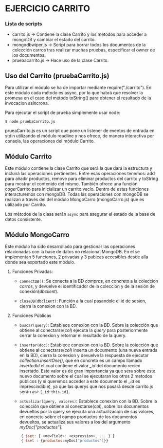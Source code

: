 # EJERCICIO CARRITO



### Lista de scripts

  - carrito.js -> Contiene la clase Carrito y los métodos para acceder a mongoDB y cambiar el estado del carrito.
  - mongodbwiper.js -> Script para borrar todos los documentos de la colección carros tras realizar muchas pruebas, especificar el owner de los documentos.
  - pruebacarrito.js -> Hace uso de la clase Carrito.

## Uso del Carrito (pruebaCarrito.js)

Para utilizar el módulo se ha de importar mediante require("./carrito"). En este módulo cada método es async, por lo que habrá que resolver la promesa en el caso del método toString() para obtener el resultado de la invocacion asíncrona.

Para ejecutar el script de prueba simplemente usar node:

`$ node pruebaCarrito.js`

prueaCarrito.js es un script que pone un listener de eventos de entrada en stdin utilizando el módulo readline y nos ofrece, de manera interactiva por consola, las operaciones del módulo Carrito.


## Módulo Carrito

Este módulo contiene la clase Carrito que será la que dará la estructura y incluirá las operaciones pertinentes. Entre esas operaciones tenemos: add para añadir productos, remove para eliminar productos del carrito y toString para mostrar el contenido del mismo. También ofrece una función cogerCarrito para inicializar un carrito vacío. Dentro de estas funciones interacturemos con mongoDB. Todas las operaciones con mongoDB se realizan a través del del módulo MongoCarro (mongoCarro.js) que es utilizado por Carrito.

Los métodos de la clase serán `async` para asegurar el estado de la base de datos consistente.

## Módulo MongoCarro

Este módulo ha sido desarrollado para gestionar las operaciones relacionadas con la base de datos no relacional MongoDB. En el se implementan 5 funciones, 2 privadas y 3 pubicas accesibles desde alla donde sea exportado este módulo.
1. Funciones Privadas:
    * `connectDB()`: Se conecta a la BD _compras_, en concreto a la coleccion _carros_, y devuelve el identificador de la colección y de la sesión de conexión(_dbclient_).

    * `closeDB(dbclient)`: Función a la cual pasandole el id de sesion, cierra la conexion con la BD.

2. Funciones Públicas
    * `buscar(query)`: Establece conexion con la BD. Sobre la colección que obtiene al conectarse(_col_) ejecuta la _query_
    para posteriormente cerrar la conexion y retornar el resultado de la query.

    * `insertar(doc)`: Establece conexion con la BD. Sobre la colección que obtiene al conectarse(_col_) inserta un documento (una nueva entrada en la BD), cierra la conexion y devuelve la respuesta de ejecutar _collection.insertOne()_, que en concreto es un campo llamado _insertedId_ el cual contiene el valor _\_id_ del documento recien insertado.
    Este valor es de gran importancia ya que sera sobre este nuevo documento sobre el cual se ejecutaran los otros 2 metodos publicos (y si queremos acceder a este documento el _\_id_ es imprescindible), ya que las querys que nos pasará desde carrito.js serán así: `{_id:this.id}`.

    * `actualizar(query, valores)`: Establece conexion con la BD. Sobre la colección que obtiene al conectarse(_col_), sobre los documentos devueltos por la query se ejecuta una actualización de sus valores, en concreto sobre el campo productos de los documentos devueltos, se actualiza sus valores a los del argumento _myDoc["productos"]_.

    ```JavaScript
        { $set: { <newField>: <expression>, ... } }
        { $set : {productos:myDoc["productos"]}}
    ```

